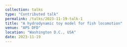 ```yaml
---                                         
collection: talks
type: "Contributed talk"
permalink: /talks/2023-11-19-talk-1
title: "A hydrodynamic toy model for fish locomotion"
venue: "APS DFD"
location: "Washington D.C., USA"
date: 2023-11-19
---
```

